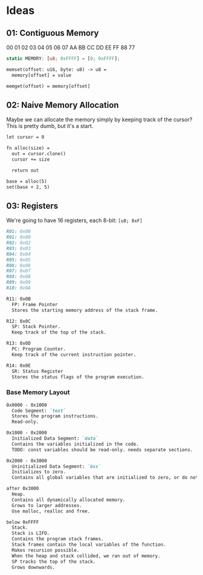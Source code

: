 # Ideas

## 01: Contiguous Memory

00 01 02 03 04 05 06 07
AA BB CC DD EE FF 88 77

```rust
static MEMORY: [u8; 0xFFFF] = [0; 0xFFFF];
```

```txt
memset(offset: u16, byte: u8) -> u8 =
  memory[offset] = value

memget(offset) = memory[offset]
```

## 02: Naive Memory Allocation

Maybe we can allocate the memory simply by keeping track of the cursor? This is pretty dumb, but it's a start.

```txt
let cursor = 0

fn alloc(size) =
  out = cursor.clone()
  cursor += size

  return out

base = alloc(5)
set(base + 2, 5)
```

## 03: Registers

We're going to have 16 registers, each 8-bit: `[u8; 0xF]`

```md
R01: 0x00
R01: 0x00
R02: 0x02
R03: 0x03
R04: 0x04
R05: 0x05
R06: 0x06
R07: 0x07
R08: 0x08
R09: 0x09
R10: 0x0A

R11: 0x0B
  FP: Frame Pointer
  Stores the starting memory address of the stack frame.

R12: 0x0C
  SP: Stack Pointer.
  Keep track of the top of the stack.

R13: 0x0D
  PC: Program Counter.
  Keep track of the current instruction pointer.

R14: 0x0E
  SR: Status Register
  Stores the status flags of the program execution.
```

### Base Memory Layout

```md
0x0000 - 0x1000
  Code Segment: `text`
  Stores the program instructions.
  Read-only.

0x1000 - 0x2000
  Initialized Data Segment: `data`
  Contains the variables initialized in the code.
  TODO: const variables should be read-only. needs separate sections.

0x2000 - 0x3000
  Uninitialized Data Segment: `bss`
  Initializes to zero.
  Contains all global variables that are initialized to zero, or do not have an explicit initialization in code, such as `int i`

after 0x3000
  Heap.
  Contains all dynamically allocated memory.
  Grows to larger addresses.
  Use malloc, realloc and free.

below 0xFFFF
  Stack.
  Stack is LIFO.
  Contains the program stack frames.
  Stack frames contain the local variables of the function.
  Makes recursion possible.
  When the heap and stack collided, we ran out of memory.
  SP tracks the top of the stack.
  Grows downwards.
```
